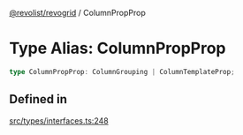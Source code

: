 [@revolist/revogrid](README.md) / ColumnPropProp

# Type Alias: ColumnPropProp

```ts
type ColumnPropProp: ColumnGrouping | ColumnTemplateProp;
```

## Defined in

[src/types/interfaces.ts:248](https://github.com/revolist/revogrid/blob/6957d67da887b25ac544cadb80669dc782e7d7d6/src/types/interfaces.ts#L248)
